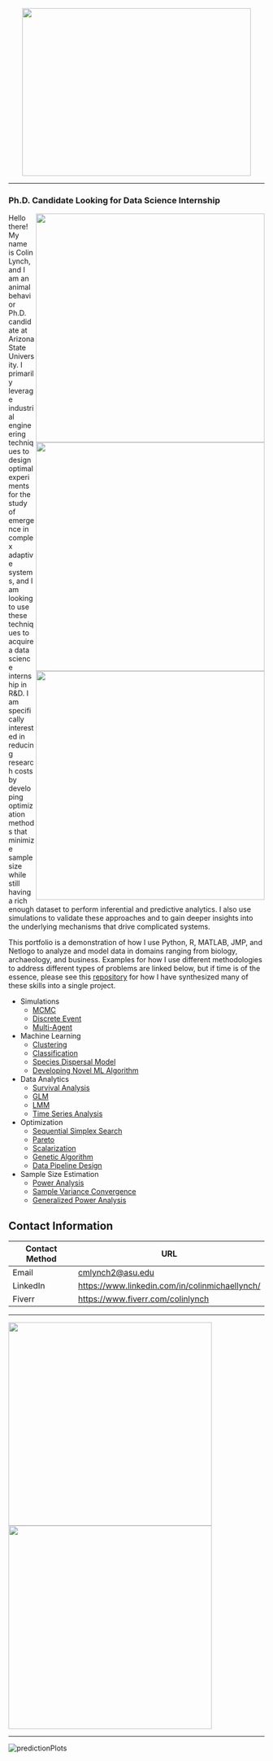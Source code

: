 <p align="center">
  <img width="450" height="330" src=https://user-images.githubusercontent.com/61156429/211726471-9fee64e6-1dc8-4719-9aea-530528ec39a1.gif>
</p>

***

### Ph.D. Candidate Looking for Data Science Internship

<img src="https://user-images.githubusercontent.com/61156429/211861311-642d131e-de8e-402a-afe0-e2df6b74e361.png" align="right" width="450px"/>  
<img src="https://user-images.githubusercontent.com/61156429/211863737-6ae0e5e4-6baa-48b5-be6a-7ae52ba6dc52.png" align="right" width="450px"/>
<img src="https://user-images.githubusercontent.com/61156429/211865264-91c2a721-7d13-48c2-9672-bf82d611ba41.png" align="right" width="450px"/>

Hello there! My name is Colin Lynch, and I am an animal behavior Ph.D. candidate at Arizona State University. I primarily leverage industrial engineering techniques to design optimal experiments for the study of emergence in complex adaptive systems, and I am looking to use these techniques to acquire a data science internship in R&D. I am specifically interested in reducing research costs by developing optimization methods that minimize sample size while still having a rich enough dataset to perform inferential and predictive analytics. I also use simulations to validate these approaches and to gain deeper insights into the underlying mechanisms that drive complicated systems.   

This portfolio is a demonstration of how I use Python, R, MATLAB, JMP, and Netlogo to analyze and model data in domains ranging from biology, archaeology, and business. Examples for how I use different methodologies to address different types of problems are linked below, but if time is of the essence, please see this [repository](https://github.com/colinmichaellynch/End-to-End-Ant-Data-Project) for how I have synthesized many of these skills into a single project. 

* Simulations
  - [MCMC](https://github.com/colinmichaellynch/Nutrient-Allocation-in-Leaf-Cutter-Ants)
  - [Discrete Event](https://github.com/colinmichaellynch/End-to-End-Ant-Data-Project/tree/main/Part%201)
  - [Multi-Agent](https://github.com/colinmichaellynch/Easter-Island-Cooperation-Simulation)
* Machine Learning
  - [Clustering](https://github.com/colinmichaellynch/End-to-End-Ant-Data-Project/tree/main/Part%203)
  - [Classification](https://github.com/colinmichaellynch/ML-For-Ankle-Surgery)
  - [Species Dispersal Model](https://github.com/colinmichaellynch/Fiverr-Projects/tree/main/Seagrass%20Species%20Dispersion%20Model)
  - [Developing Novel ML Algorithm](https://github.com/colinmichaellynch/Casting-Machine-Learning-Algorithm) 
* Data Analytics 
  - [Survival Analysis](https://github.com/colinmichaellynch/Effect-of-Fungicide-on-Bees)
  - [GLM](https://github.com/colinmichaellynch/Easter-Island-Cooperation-Simulation)
  - [LMM](https://github.com/colinmichaellynch/Sampling-Across-vs-Within-Random-Effects)
  - [Time Series Analysis](https://github.com/colinmichaellynch/Easter-Island-Rainfall-Time-Series)
* Optimization 
   - [Sequential Simplex Search](https://github.com/colinmichaellynch/Simplex-Optimization-for-Experimental-Design)
   - [Pareto](https://github.com/colinmichaellynch/Fiverr-Projects/tree/main/Where%20to%20Buy%20Rental%20Properties)
   - [Scalarization](https://github.com/colinmichaellynch/End-to-End-Ant-Data-Project/tree/main/Part%201)
   - [Genetic Algorithm](https://github.com/colinmichaellynch/Optimal-Threshold-Distributions)
   - [Data Pipeline Design](https://github.com/colinmichaellynch/End-to-End-Ant-Data-Project/tree/main/Part%202)
* Sample Size Estimation
   - [Power Analysis](https://github.com/colinmichaellynch/Optimal-Experimental-Designs-for-Hypothesis-Testing-with-Multiple-Factors)
   - [Sample Variance Convergence](https://github.com/colinmichaellynch/End-to-End-Ant-Data-Project/tree/main/Part%201)
   - [Generalized Power Analysis](https://github.com/colinmichaellynch/Sampling-Across-vs-Within-Random-Effects)

## Contact Information

| Contact Method | URL |
| --- | --- |
| Email | cmlynch2@asu.edu |
| LinkedIn | https://www.linkedin.com/in/colinmichaellynch/ |
| Fiverr | https://www.fiverr.com/colinlynch |

***

<p float="left">
  <img src=https://user-images.githubusercontent.com/61156429/211883975-0946d5e5-95f6-47ae-81f8-74b415f5cdc7.gif width="400" />
  <img src=https://user-images.githubusercontent.com/61156429/227611733-72318322-7845-475b-a4f4-497e3b092d33.gif width="400" /> 
</p>

*** 

![predictionPlots](https://user-images.githubusercontent.com/61156429/213000673-0a6b7bd2-6200-4ff3-9fc1-39871af700af.png)
